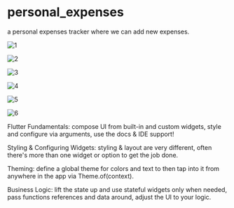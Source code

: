 # personal_expenses

a personal expenses tracker where we can add new expenses.


![1](https://user-images.githubusercontent.com/70852067/93814361-b6a5e800-fc54-11ea-80d0-d74ff5413cdb.png)

![2](https://user-images.githubusercontent.com/70852067/93814363-b7d71500-fc54-11ea-84c5-9d3743767c04.png)

![3](https://user-images.githubusercontent.com/70852067/93814365-b7d71500-fc54-11ea-988e-4b7b1b118a77.png)

![4](https://user-images.githubusercontent.com/70852067/93814367-b86fab80-fc54-11ea-8c0b-b27579fc0091.png)

![5](https://user-images.githubusercontent.com/70852067/93814368-b9084200-fc54-11ea-965e-82194ca1f734.png)

![6](https://user-images.githubusercontent.com/70852067/93814371-b9084200-fc54-11ea-8fa8-88a211c45a18.png)




Flutter Fundamentals: compose UI from built-in and custom widgets, style and configure via arguments, use the docs & IDE support!

Styling & Configuring Widgets: styling & layout are very different, often there's more than one widget or option to get the job done.

Theming: define a global theme for colors and text to then tap into it from anywhere in the app via Theme.of(context).

Business Logic: lift the state up and use stateful widgets only when needed, pass functions references and data around, adjust the UI to your logic.
